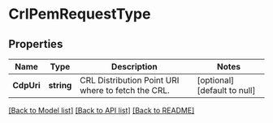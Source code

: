 # CrlPemRequestType

## Properties
Name | Type | Description | Notes
------------ | ------------- | ------------- | -------------
**CdpUri** | **string** | CRL Distribution Point URI where to fetch the CRL. | [optional] [default to null]

[[Back to Model list]](../README.md#documentation-for-models) [[Back to API list]](../README.md#documentation-for-api-endpoints) [[Back to README]](../README.md)

